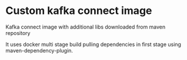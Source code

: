 # Custom kafka connect image

Kafka connect image with additional libs downloaded from maven repository

It uses docker multi stage build pulling dependencies in first stage using maven-dependency-plugin.

